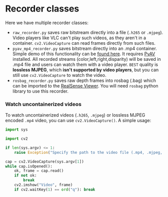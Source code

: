 # Recorder classes

Here we have multiple recorder classes:

- `raw_recorder.py` saves raw bitstream directly into a file (`.h265` or `.mjpeg`). Video players like VLC can't play such videos, as they aren't in a container. `cv2.VideoCapture` can read frames directly from such files.
- `pyav_mp4_recorder.py` saves bitstream directly into an .mp4 container. Simple demo of this functionality can be [found here](../../../gen2-container-encoding/). It requires [PyAV](https://github.com/PyAV-Org/PyAV) installed. All recorded streams (color,left,right,disparity) will be saved in .mp4 file and users can watch them with a video player. `BEST` quality is **lossless MJPEG**, which **isn't supported by video players**, but you can still use `cv2.VideoCapture` to watch the video.
- `rosbag_recorder.py` saves raw depth frames into rosbag (.bag) which can be imported to the [RealSense Viewer](https://www.intelrealsense.com/sdk-2/#sdk2-tools). You will need `rosbag` python library to use this recorder.

### Watch uncontainerized videos

To watch uncontainerized videos (`.h265`, `.mjpeg`) or lossless MJPEG encoded `.mp4` video, you can use `cv2.VideoCapture()`. A simple usage:

```python
import sys

import cv2

if len(sys.argv) <= 1:
    raise Exception("Specify the path to the video file (.mp4, .mjpeg, .h265, etc.) like `video_cap.py color.mjpeg`")

cap = cv2.VideoCapture(sys.argv[1])
while cap.isOpened():
    ok, frame = cap.read()
    if not ok:
        break
    cv2.imshow("Video", frame)
    if cv2.waitKey(1) == ord("q"): break
```